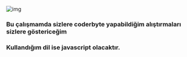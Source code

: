 

![img](https://coderbytestaticimages.s3.amazonaws.com/consumer-v2/nav/coderbyte_logo_digital_multi_light.png)

### Bu çalışmamda sizlere coderbyte yapabildiğim alıştırmaları sizlere göstericeğim

### Kullandığım dil ise javascript olacaktır.


